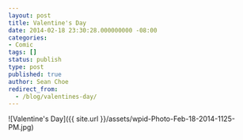 ```yaml
---
layout: post
title: Valentine's Day
date: 2014-02-18 23:30:28.000000000 -08:00
categories:
- Comic
tags: []
status: publish
type: post
published: true
author: Sean Choe
redirect_from:
  - /blog/valentines-day/
---
```

![Valentine's Day]({{ site.url }}/assets/wpid-Photo-Feb-18-2014-1125-PM.jpg)
